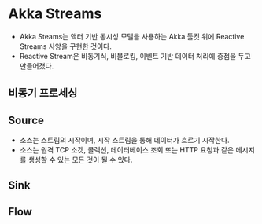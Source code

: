 # Akka Streams

* Akka Steams는 액터 기반 동시성 모델을 사용하는 Akka 툴킷 위에 Reactive Streams 사양을 구현한 것이다.
* Reactive Stream은 비동기식, 비블로킹, 이벤트 기반 데이터 처리에 중점을 두고 만들어졌다.

## 비동기 프로세싱




## Source
* 소스는 스트림의 시작이며, 시작 스트림을 통해 데이터가 흐르기 시작한다.
* 소스는 원격 TCP 소켓, 콜렉션, 데이터베이스 조회 또는 HTTP 요청과 같은 메시지를 생성할 수 있는 모든 것이 될 수 있다.

## Sink

## Flow
